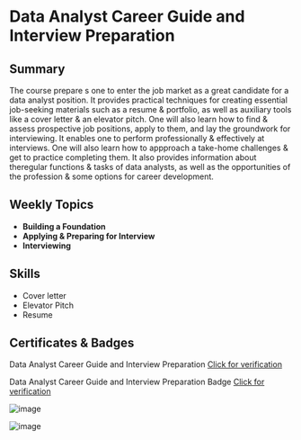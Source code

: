 # Data Analyst Career Guide and Interview Preparation

## Summary

The course prepare s one to enter the job market as a great candidate for a data analyst position. It provides practical techniques for creating essential job-seeking materials such as a resume & portfolio, as well as auxiliary tools like a cover letter & an elevator pitch. One will also learn how to find & assess prospective job positions, apply to them, and lay the groundwork for interviewing. It enables one to perform professionally & effectively at interviews. One will also learn how to appproach a take-home challenges & get to practice completing them. It also provides information about theregular functions &  tasks of data analysts, as well as the opportunities of the profession & some options for career development.

## Weekly Topics

* **Building a Foundation**
* **Applying & Preparing for Interview**
* **Interviewing**

## Skills

* Cover letter
* Elevator Pitch
* Resume

## Certificates & Badges

Data Analyst Career Guide and Interview Preparation [Click for verification](https://coursera.org/verify/0144UOVHPQKG)<br>

Data Analyst Career Guide and Interview Preparation Badge [Click for verification](https://www.credly.com/badges/d2b3307b-8cbe-4450-812f-7c97fc7843ce/public_url)<br>

![image](https://github.com/user-attachments/assets/fc91b3c2-9885-48c7-9cc1-8a9404bc1d4a)

![image](https://github.com/user-attachments/assets/5f7e9530-9cc8-4163-aba1-1246caca34fc)

